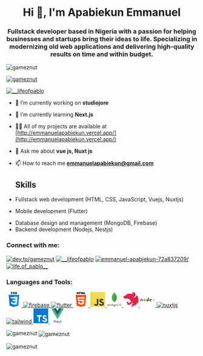 <h1 align="center">Hi 👋, I'm Apabiekun Emmanuel</h1>
<h3 align="center">Fullstack developer based in Nigeria with a passion for helping businesses and startups bring their ideas to life. Specializing in modernizing old web applications and delivering high-quality results on time and within budget.</h3>

<p align="left"> <img src="https://komarev.com/ghpvc/?username=gameznut&label=Profile%20views&color=0e75b6&style=flat" alt="gameznut" /> </p>

<p align="left"> <a href="https://github.com/ryo-ma/github-profile-trophy"><img src="https://github-profile-trophy.vercel.app/?username=gameznut" alt="gameznut" /></a> </p>

<p align="left"> <a href="https://twitter.com/__lifeofpablo" target="blank"><img src="https://img.shields.io/twitter/follow/__lifeofpablo?logo=twitter&style=for-the-badge" alt="__lifeofpablo" /></a> </p>

- 🔭 I’m currently working on **studiojore**

- 🌱 I’m currently learning **Next.js**

- 👨‍💻 All of my projects are available at [http://emmanuelapabiekun.vercel.app/](http://emmanuelapabiekun.vercel.app/)

- 💬 Ask me about **vue js, Nuxt js**

- 📫 How to reach me **emmanuelapabiekun@gmail.com**

<ul>
  <h2>Skills</h2>
  <li>Fullstack web development (HTML, CSS, JavaScript, Vuejs, Nuxtjs)</li>
  <li>

Mobile development (Flutter)</li>
<li>
  Database design and management (MongoDB, Firebase)
</li>
<li>
  Backend development (Nodejs, Nestjs)
</li>
</ul>

<h3 align="left">Connect with me:</h3>
<p align="left">
  <a href="https://dev.to/dev.to/gameznut" target="blank"><img align="center" src="https://raw.githubusercontent.com/rahuldkjain/github-profile-readme-generator/master/src/images/icons/Social/devto.svg" alt="dev.to/gameznut" height="30" width="40" /></a>
  <a href="https://twitter.com/__lifeofpablo" target="blank"><img align="center" src="https://raw.githubusercontent.com/rahuldkjain/github-profile-readme-generator/master/src/images/icons/Social/twitter.svg" alt="__lifeofpablo" height="30" width="40" /></a>
  <a href="https://linkedin.com/in/emmanuel-apabiekun-72a837209/" target="blank"><img align="center" src="https://raw.githubusercontent.com/rahuldkjain/github-profile-readme-generator/master/src/images/icons/Social/linked-in-alt.svg" alt="emmanuel-apabiekun-72a837209/" height="30" width="40" /></a>
  <a href="https://instagram.com/life.of_pablo__" target="blank"><img align="center" src="https://raw.githubusercontent.com/rahuldkjain/github-profile-readme-generator/master/src/images/icons/Social/instagram.svg" alt="life.of_pablo__" height="30" width="40" /></a>
</p>

<h3 align="left">Languages and Tools:</h3>
<p align="left"> <a href="https://www.w3schools.com/css/" target="_blank" rel="noreferrer"> <img src="https://raw.githubusercontent.com/devicons/devicon/master/icons/css3/css3-original-wordmark.svg" alt="css3" width="40" height="40" /> </a>  <a href="https://firebase.google.com/" target="_blank" rel="noreferrer"> <img src="https://www.vectorlogo.zone/logos/firebase/firebase-icon.svg" alt="firebase" width="40" height="40" /> </a> <a href="https://flutter.dev" target="_blank" rel="noreferrer"> <img src="https://www.vectorlogo.zone/logos/flutterio/flutterio-icon.svg" alt="flutter" width="40" height="40" /> </a>  <a href="https://www.w3.org/html/" target="_blank" rel="noreferrer"> <img src="https://raw.githubusercontent.com/devicons/devicon/master/icons/html5/html5-original-wordmark.svg" alt="html5" width="40" height="40" /> </a> <a href="https://developer.mozilla.org/en-US/docs/Web/JavaScript" target="_blank" rel="noreferrer"> <img src="https://raw.githubusercontent.com/devicons/devicon/master/icons/javascript/javascript-original.svg" alt="javascript" width="40" height="40" /> </a> <a href="https://www.mongodb.com/" target="_blank" rel="noreferrer"> <img src="https://raw.githubusercontent.com/devicons/devicon/master/icons/mongodb/mongodb-original-wordmark.svg" alt="mongodb" width="40" height="40" /> </a> <a href="https://nestjs.com/" target="_blank" rel="noreferrer"> <img src="https://raw.githubusercontent.com/devicons/devicon/master/icons/nestjs/nestjs-plain.svg" alt="nestjs" width="40" height="40" /> </a> <a href="https://nodejs.org" target="_blank" rel="noreferrer"> <img src="https://raw.githubusercontent.com/devicons/devicon/master/icons/nodejs/nodejs-original-wordmark.svg" alt="nodejs" width="40" height="40" /> </a> <a href="https://nuxtjs.org/" target="_blank" rel="noreferrer"> <img src="https://www.vectorlogo.zone/logos/nuxtjs/nuxtjs-icon.svg" alt="nuxtjs" width="40" height="40" /> </a>  <a href="https://tailwindcss.com/" target="_blank" rel="noreferrer"> <img src="https://www.vectorlogo.zone/logos/tailwindcss/tailwindcss-icon.svg" alt="tailwind" width="40" height="40" /> </a> <a href="https://www.typescriptlang.org/" target="_blank" rel="noreferrer"> <img src="https://raw.githubusercontent.com/devicons/devicon/master/icons/typescript/typescript-original.svg" alt="typescript" width="40" height="40" /> </a> <a href="https://vuejs.org/" target="_blank" rel="noreferrer"> <img src="https://raw.githubusercontent.com/devicons/devicon/master/icons/vuejs/vuejs-original-wordmark.svg" alt="vuejs" width="40" height="40" /> </a> </p>

<p><img align="left" src="https://github-readme-stats.vercel.app/api/top-langs?username=gameznut&show_icons=true&locale=en&layout=compact" alt="gameznut" /></p>

<p>&nbsp;<img align="center" src="https://github-readme-stats.vercel.app/api?username=gameznut&show_icons=true&locale=en" alt="gameznut" /></p>

<p><img align="center" src="https://github-readme-streak-stats.herokuapp.com/?user=gameznut&" alt="gameznut" /></p>
